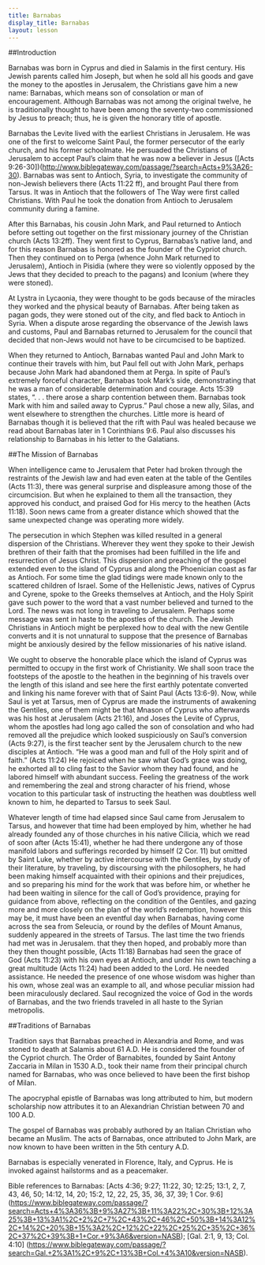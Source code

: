 ```yaml
---
title: Barnabas
display_title: Barnabas
layout: lesson
---
```



##Introduction

Barnabas was born in Cyprus and died in Salamis in the first century. His Jewish parents called him Joseph, but when he sold all his goods and gave the money to the apostles in Jerusalem, the Christians gave him a new name: Barnabas, which means son of consolation or man of encouragement. Although Barnabas was not among the original twelve, he is traditionally thought to have been among the seventy-two commissioned by Jesus to preach; thus, he is given the honorary title of apostle.

Barnabas the Levite lived with the earliest Christians in Jerusalem. He was one of the first to welcome Saint Paul, the former persecutor of the early church, and his former schoolmate. He persuaded the Christians of Jerusalem to accept Paul’s claim that he was now a believer in Jesus ([Acts 9:26-30])(http://www.biblegateway.com/passage/?search=Acts+9%3A26-30). Barnabas was sent to Antioch, Syria, to investigate the community of non-Jewish believers there (Acts 11:22 ff), and brought
Paul there from Tarsus. It was in Antioch that the followers of The Way were first called Christians. With Paul he took the donation from Antioch to Jerusalem community during a famine.

After this Barnabas, his cousin John Mark, and Paul returned to Antioch before setting out together on the first missionary journey of the Christian church (Acts 13:2ff). They went first to Cyprus, Barnabas’s native land, and for this reason Barnabas is honored as the founder of the Cypriot church. Then they continued on to Perga (whence John Mark returned to Jerusalem), Antioch in Pisidia (where they were so violently opposed by the Jews that they decided to preach to the pagans) and Iconium (where they were stoned).

At Lystra in Lycaonia, they were thought to be gods because of the miracles they worked and the physical beauty of Barnabas. After being taken as pagan gods, they were stoned out of the city, and fled back to Antioch in Syria. When a dispute arose regarding the observance of the Jewish laws and customs, Paul and Barnabas returned to Jerusalem for the council that decided that non-Jews would not have to be circumcised to be baptized.

When they returned to Antioch, Barnabas wanted Paul and John Mark to continue their travels with him, but Paul fell out with John Mark, perhaps because John Mark had abandoned them at Perga. In spite of Paul’s extremely forceful character, Barnabas took Mark’s side, demonstrating that he was a man of considerable determination and courage. Acts 15:39 states, “. . . there arose a sharp contention between them. Barnabas took Mark with him and sailed away to Cyprus.” Paul chose a new ally, Silas, and went elsewhere to strengthen the churches. Little more is heard of Barnabas though it is believed that the rift with Paul was healed because we read about Barnabas later in 1 Corinthians 9:6. Paul also discusses his relationship to Barnabas in his
letter to the Galatians.

##The Mission of Barnabas

When intelligence came to Jerusalem that Peter had broken through the restraints of the Jewish law and had even eaten at the table of the Gentiles (Acts 11:3), there was general surprise and displeasure among those of the circumcision. But when he explained to them all the transaction, they approved his conduct, and praised God for His mercy to the heathen (Acts 11:18). Soon news came from a greater distance which showed that the same unexpected change was operating more widely.

The persecution in which Stephen was killed resulted in a general dispersion of the Christians. Wherever they went they spoke to their Jewish brethren of their faith that the promises had been fulfilled in the life and resurrection of Jesus Christ. This dispersion and preaching of the gospel extended even to the island of Cyprus and along the Phoenician coast as far as Antioch. For some time the glad tidings were made known only to the scattered children of Israel. Some of the Hellenistic Jews, natives of Cyprus and Cyrene, spoke to the Greeks themselves at Antioch, and the Holy Spirit gave such power to the word that a vast number believed and turned to the Lord. The news was not long in traveling to Jerusalem. Perhaps some message was sent in haste to the apostles of the church. The Jewish Christians in Antioch might be perplexed how to deal with the new Gentile converts and it is not unnatural to suppose that the presence of Barnabas might be anxiously desired by the fellow missionaries of his native island.

We ought to observe the honorable place which the island of Cyprus was permitted to occupy in the first work of Christianity. We shall soon trace the footsteps of the apostle to the heathen in the beginning of his travels over the length of this island and see here the first earthly potentate converted and linking his name forever with that of Saint Paul (Acts 13:6-9). Now, while Saul is yet at Tarsus, men of Cyprus are made the instruments of awakening the Gentiles, one of them might be that Mnason of Cyprus who afterwards was his host at Jerusalem
(Acts 21:16), and Joses the Levite of Cyprus, whom the apostles had long ago called the son of consolation and who had removed all the prejudice which looked suspiciously on Saul’s conversion (Acts 9:27), is the first teacher sent by the Jerusalem church to the new disciples at Antioch. “He was a good man and full of the Holy spirit and of faith.” (Acts 11:24) He rejoiced when he saw what God’s grace was doing, he exhorted
all to cling fast to the Savior whom they had found, and he labored himself with abundant success. Feeling the greatness of the work and remembering the zeal and strong character of his friend, whose vocation to this particular task of instructing the heathen was doubtless well known to him, he departed to Tarsus to seek Saul.

Whatever length of time had elapsed since Saul came from Jerusalem to Tarsus, and however that time had been employed by him, whether he had already founded any of those churches in his native Cilicia, which we read of soon after (Acts 15:41), whether he had there undergone any of those manifold labors and sufferings recorded by himself (2 Cor. 11) but omitted by Saint Luke, whether by active intercourse with the Gentiles, by study of their literature, by traveling, by discoursing with the
philosophers, he had been making himself acquainted with their opinions and their prejudices, and so preparing his mind for the work that was before him, or whether he had been waiting in silence for the call of God’s providence, praying for guidance from above, reflecting on the condition of the Gentiles, and gazing more and more closely on the plan of the world’s redemption, however this may be, it must have been an eventful day when Barnabas, having come across the sea from Seleucia, or
round by the defiles of Mount Amanus, suddenly appeared in the streets of Tarsus. The last time the two friends had met was in Jerusalem.  that they then hoped, and probably more than they then thought possible, (Acts 11:18) Barnabas had seen the grace of God (Acts 11:23) with his own eyes at Antioch, and under his own teaching a great multitude (Acts 11:24) had been added to the Lord. He needed assistance. He needed the presence of one whose wisdom was higher than his own, whose zeal was an example to all, and whose peculiar mission had been miraculously declared. Saul recognized the voice of God in the words of Barnabas, and the two friends traveled in all haste to the Syrian metropolis.

##Traditions of Barnabas


Tradition says that Barnabas preached in Alexandria and Rome, and was stoned to death at Salamis about 61 A.D. He is considered the founder of the Cypriot church. The Order of Barnabites, founded by Saint Antony Zaccaria in Milan in 1530 A.D., took their name from their principal church named for Barnabas, who was once believed to have been the first bishop of Milan.

The apocryphal epistle of Barnabas was long attributed to him, but modern scholarship now attributes it to an Alexandrian Christian between 70 and 100 A.D.

The gospel of Barnabas was probably authored by an Italian Christian who became an Muslim. The acts of Barnabas, once attributed to John Mark, are now known to have been written in the 5th century A.D.

Barnabas is especially venerated in Florence, Italy, and Cyprus. He is invoked against hailstorms and as a peacemaker.

Bible references to Barnabas: [Acts 4:36; 9:27; 11:22, 30; 12:25; 13:1, 2, 7, 43, 46, 50; 14:12, 14, 20; 15:2, 12, 22, 25, 35, 36, 37, 39; 1 Cor. 9:6] (https://www.biblegateway.com/passage/?search=Acts+4%3A36%3B+9%3A27%3B+11%3A22%2C+30%3B+12%3A25%3B+13%3A1%2C+2%2C+7%2C+43%2C+46%2C+50%3B+14%3A12%2C+14%2C+20%3B+15%3A2%2C+12%2C+22%2C+25%2C+35%2C+36%2C+37%2C+39%3B+1+Cor.+9%3A6&version=NASB); [Gal. 2:1, 9, 13; Col. 4:10] (https://www.biblegateway.com/passage/?search=Gal.+2%3A1%2C+9%2C+13%3B+Col.+4%3A10&version=NASB).

